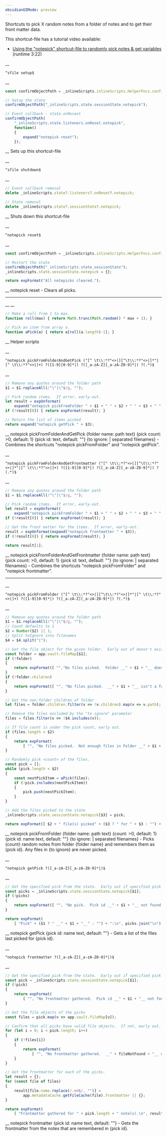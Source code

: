 ```yaml
---
obsidianUIMode: preview
---
```


Shortcuts to pick X random notes from a folder of notes and to get their front matter data.

This shortcut-file has a tutorial video available:
- [Using the "notepick" shortcut-file to randomly pick notes & get variables](https://www.youtube.com/watch?v=G1mvl-VwbIQ) (runtime 3:22)


__
```
^sfile setup$
```
__
```js
const confirmObjectPath = _inlineScripts.inlineScripts.HelperFncs.confirmObjectPath;

// Setup the state
confirmObjectPath("_inlineScripts.state.sessionState.notepick");

// Event callback - state.onReseet
confirmObjectPath(
	"_inlineScripts.state.listeners.onReset.notepick",
	function()
	{
		expand("notepick reset");
	});
```
__
Sets up this shortcut-file


__
```
^sfile shutdown$
```
__
```js
// Event callback removal
delete _inlineScripts.state?.listeners?.onReset?.notepick;

// State removal
delete _inlineScripts.state?.sessionState?.notepick;
```
__
Shuts down this shortcut-file


__
```
^notepick reset$
```
__
```js
const confirmObjectPath = _inlineScripts.inlineScripts.HelperFncs.confirmObjectPath;

// Restart the state
confirmObjectPath("_inlineScripts.state.sessionState");
_inlineScripts.state.sessionState.notepick = {};

return expFormat("All notepicks cleared.");
```
__
notepick reset - Clears all picks.
***


__
__
```js
// Make a roll from 1 to max.
function roll(max) { return Math.trunc(Math.random() * max + 1); }

// Pick an item from array a.
function aPick(a) { return a[roll(a.length)-1]; }
```
__
Helper scripts


__
```
^notepick pickFromFolderAndGetPick ("[^ \t\\:*?"<>|][^\t\\:*?"<>|]*"|[^ \t\\:*?"<>|]+) ?([1-9][0-9]*|) ?([_a-zA-Z][_a-zA-Z0-9]*|) ?(.*)$
```
__
```js
// Remove any quotes around the folder path
$1 = $1.replaceAll(/^\"|\"$/g, "");

// Pick random items.  If error, early-out.
let result = expUnformat(
	expand("notepick pickFromFolder " + $1 + " " + $2 + " " + $3 + " " + $4));
if (!result[0]) { return expFormat(result); }

// Return the list of items picked
return expand("notepick getPick " + $3);
```
__
notepick pickFromFolderAndGetPick {folder name: path text} {pick count: >0, default: 1} {pick id: text, default: ""} {to ignore: | separated filenames} - Combines the shortcuts "notepick pickFromFolder" and "notepick getPick".


__
```
^notepick pickFromFolderAndGetFrontmatter ("[^ \t\\:*?"<>|][^\t\\:*?"<>|]*"|[^ \t\\:*?"<>|]+) ?([1-9][0-9]*|) ?([_a-zA-Z][_a-zA-Z0-9]*|) ?(.*)$
```
__
```js
// Remove any quotes around the folder path
$1 = $1.replaceAll(/^\"|\"$/g, "");

// Pick random items.  If error, early-out.
let result = expUnformat(
	expand("notepick pickFromFolder " + $1 + " " + $2 + " " + $3 + " " + $4));
if (!result[0]) { return expFormat(result); }

// Get the front matter for the items.  If error, early-out.
result = expUnformat(expand("notepick frontmatter " + $3));
if (!result[0]) { return expFormat(result); }

return result[1];
```
__
notepick pickFromFolderAndGetFrontmatter {folder name: path text} {pick count: >0, default: 1} {pick id: text, default: ""} {to ignore: | separated filenames} - Combines the shortcuts "notepick pickFromFolder" and "notepick frontmatter".
***


__
```
^notepick pickFromFolder ("[^ \t\\:*?"<>|][^\t\\:*?"<>|]*"|[^ \t\\:*?"<>|]+) ?([1-9][0-9]*|) ?([_a-zA-Z][_a-zA-Z0-9]*|) ?(.*)$
```
__
```js
// Remove any quotes around the folder path
$1 = $1.replaceAll(/^\"|\"$/g, "");
// Count defaults to 1
$2 = Number($2) || 1;
// Split toIgnore into filenames
$4 = $4.split("|");

// Get the file object for the given folder.  Early out of doesn't exist or is a file
const folder = app.vault.fileMap[$1];
if (!folder)
{
	return expFormat([ "","No files picked.  Folder __" + $1 + "__ doesn't exist." ]);
}
if (!folder.children)
{
	return expFormat([ "", "No files picked.  __" + $1 + "__ isn't a folder." ]);
}

// Get the non-folder children of folder
let files = folder.children.filter(v => !v.children).map(v => v.path);

// Remove the files excluded by the "to ignore" parameter
files = files.filter(v => !$4.includes(v));

// If file count is under the pick count, early out.
if (files.length < $2)
{
	return expFormat(
		[ "", "No files picked.  Not enough files in Folder __" + $1 + "__." ]);
}

// Randomly pick <count> of the files.
const pick = [];
while (pick.length < $2)
{
	const nextPickItem = aPick(files);
	if (!pick.includes(nextPickItem))
	{
		pick.push(nextPickItem);
	}
}

// Add the files picked to the state
_inlineScripts.state.sessionState.notepick[$3] = pick;

return expFormat([ $2 + " file(s) picked" + ($3 ? " for " + $3 : "") + "." ]);
```
__
notepick pickFromFolder {folder name: path text} {count: >0, default: 1} {pick id: name text, default: ""} {to ignore: | separated filenames} - Picks {count} random notes from folder {folder name} and remembers them as {pick id}.  Any files in {to ignore} are never picked.


__
```
^notepick getPick ?([_a-zA-Z][_a-zA-Z0-9]*|)$
```
__
```js
// Get the specified pick from the state.  Early out if specified pick isn't stored.
const picks = _inlineScripts.state.sessionState.notepick[$1];
if (!picks)
{
	return expFormat([ "", "No pick.  Pick id __" + $1 + "__ not found." ]);
}

return expFormat(
	[ "Pick" + ($1 ? " __" + $1 + "__" : "") + ":\n", picks.join("\n"), "" ]);
```
__
notepick getPick {pick id: name text, default: ""} - Gets a list of the files last picked for {pick id}.


__
```
^notepick frontmatter ?([_a-zA-Z][_a-zA-Z0-9]*|)$
```
__
```js
// Get the specified pick from the state.  Early out if specified pick isn't stored.
const pick = _inlineScripts.state.sessionState.notepick[$1];
if (!pick)
{
	return expFormat(
		[ "", "No frontmatter gathered.  Pick id __" + $1 + "__ not found." ]);
}

// Get the file objects of the picks
const files = pick.map(v => app.vault.fileMap[v]);

// Confirm that all picks have valid file objects.  If not, early out.
for (let i = 0; i < pick.length; i++)
{
	if (!files[i])
	{
		return expFormat(
			[ "", "No frontmatter gathered.  __" + fileNotFound + "__ not found." ]);
	}
}

// Get the frontmatter for each of the picks.
let result = {};
for (const file of files)
{
	result[file.name.replace(/.md$/, "")] =
		app.metadataCache.getFileCache(file).frontmatter || {};
}

return expFormat(
	[ "Frontmatter gathered for " + pick.length + " note(s).\n", result, "" ]);
```
__
notepick frontmatter {pick id: name text, default: ""} - Gets the frontmatter from the notes that are remembered in {pick id}.
